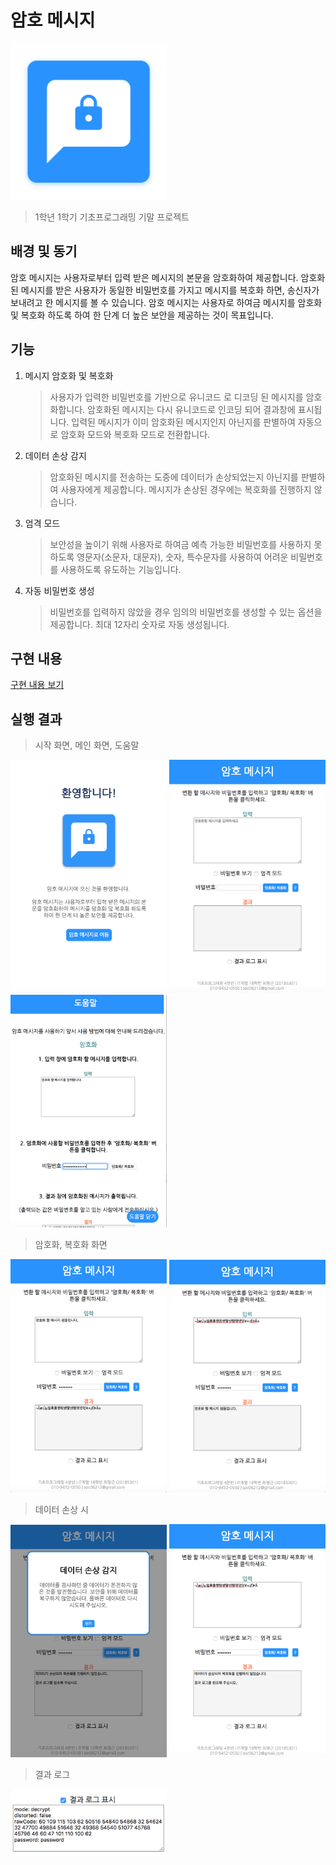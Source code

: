 # 암호 메시지

<img src="res/app_icon.png" alt="App icon" width="250px">

> 1학년 1학기 기초프로그래밍 기말 프로젝트

## 배경 및 동기

암호 메시지는 사용자로부터 입력 받은 메시지의 본문을 암호화하여 제공합니다. 
암호화된 메시지를 받은 사용자가 동일한 비밀번호를 가지고 메시지를 복호화 하면, 송신자가 보내려고 한 메시지를 볼 수 있습니다. 
암호 메시지는 사용자로 하여금 메시지를 암호화 및 복호화 하도록 하여 한 단계 더 높은 보안을 제공하는 것이 목표입니다.

## 기능

1. 메시지 암호화 및 복호화

   > 사용자가 입력한 비밀번호를 기반으로 유니코드 로 디코딩 된 메시지를 암호화합니다. 암호화된 메시지는 다시 유니코드로 인코딩 되어 결과창에 표시됩니다. 
   > 입력된 메시지가 이미 암호화된 메시지인지 아닌지를 판별하여 자동으로 암호화 모드와 복호화 모드로 전환합니다.

2. 데이터 손상 감지

   > 암호화된 메시지를 전송하는 도중에 데이터가 손상되었는지 아닌지를 판별하여 사용자에게 제공합니다. 메시지가 손상된 경우에는 복호화를 진행하지 않습니다. 

3. 엄격 모드

   > 보안성을 높이기 위해 사용자로 하여금 예측 가능한 비밀번호를 사용하지 못하도록 영문자(소문자, 대문자), 숫자, 특수문자를 사용하여 어려운 비밀번호를 사용하도록 유도하는 기능입니다.

4. 자동 비밀번호 생성

   > 비밀번호를 입력하지 않았을 경우 임의의 비밀번호를 생성할 수 있는 옵션을 제공합니다. 최대 12자리 숫자로 자동 생성됩니다.



## 구현 내용

   [구현 내용 보기](/code_explanation.md)

## 실행 결과

   > 시작 화면, 메인 화면, 도움말
   
   <p>
      <img src="/screenshots/screenshot_26.png" alt="Welcome screen" width="250px">
      <img src="/screenshots/screenshot_27.png" alt="Main screen" width="250px">
      <img src="/screenshots/screenshot_28.png" alt="Help screen" width="250px">
   </p>
   
   
   > 암호화, 복호화 화면
   
   <p>
      <img src="/screenshots/screenshot_29.png" alt="Sample shot of encrypting" width="250px">
      <img src="/screenshots/screenshot_30.png" alt="Sample shot of decrypting" width="250px">
   </p>
   
   > 데이터 손상 시
   
   <p>
      <img src="/screenshots/screenshot_31.png" alt="Sample shot of error 1" width="250px">
      <img src="/screenshots/screenshot_32.png" alt="Sample shot of error 2" width="250px">
   </p>
   
   > 결과 로그
   
   <p>
      <img src="/screenshots/screenshot_33.png" alt="Convert log" width="250px">
   </p>


